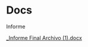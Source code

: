 # Docs

Informe

[_Informe Final Archivo (1).docx](https://github.com/Unaj-Grupo-3/Docs/files/12023528/_Informe.Final.Archivo.1.docx)
